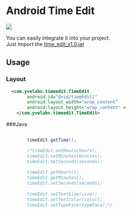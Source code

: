 # Android Time Edit #

![](https://github.com/yvelabs/time_edit/blob/master/device-2013-02-21-201653.png?raw=true)

You can easily integrate it into your project. <br>
Just Import the [time_edit_v1.0.jar](https://github.com/yvelabs/time_edit/blob/master/time_edit_v1.0.jar "time_edit_v1.0.jar")

## Usage ##

### Layout
```xml
  <com.yvelabs.timeedit.TimeEdit
        android:id="@+id/timeEdit1"
        android:layout_width="wrap_content"
        android:layout_height="wrap_content" >
    </com.yvelabs.timeedit.TimeEdit>

```
###Java

```java

		timeEdit.getTime();

		/*timeEdit.setHours(hours);
        timeEdit.setMinutes(minutes);
        timeEdit.setSeconds(seconds);
        
        timeEdit.getHours();
        timeEdit.getMinutes();
        timeEdit.setSeconds(seconds);
        
        timeEdit.setTextSize(size);
        timeEdit.setTextColor(color);
        timeEdit.setTypeFace(typeFace);*/


```

